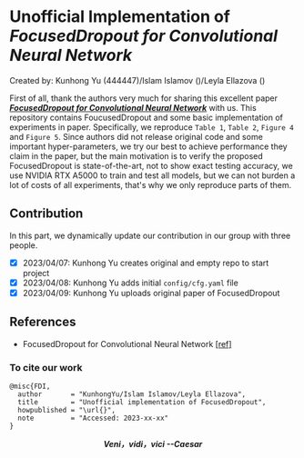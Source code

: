 # Unofficial Implementation of  ***FocusedDropout for Convolutional Neural Network***

Created by: Kunhong Yu (444447)/Islam Islamov ()/Leyla Ellazova ()

First of all, thank the authors very much for sharing this excellent paper [***FocusedDropout for Convolutional Neural Network***](https://arxiv.org/abs/2103.15425) with us. This repository contains FoucusedDropout and some basic implementation of experiments in paper. 
Specifically, we reproduce `Table 1`, `Table 2`, `Figure 4` and `Figure 5`. Since authors did not release original code and some important hyper-parameters, we try our best to achieve performance they claim in the paper, but the main motivation is to verify the proposed FocusedDropout is state-of-the-art, not to show exact testing accuracy, we use NVIDIA RTX A5000 to train and test all models, but we can not burden a lot of costs of all experiments, that's why we only reproduce parts of them.


## Contribution

In this part, we dynamically update our contribution in our group with three people.

- [x] 2023/04/07: Kunhong Yu creates original and empty repo to start project
- [x] 2023/04/08: Kunhong Yu adds initial `config/cfg.yaml` file
- [x] 2023/04/09: Kunhong Yu uploads original paper of FocusedDropout

## References
- FocusedDropout for Convolutional Neural Network [[ref]](https://arxiv.org/abs/2103.15425)


### To cite our work

```
@misc{FDI,
  author       = "KunhongYu/Islam Islamov/Leyla Ellazova",
  title        = "Unofficial implementation of FocusedDropout",
  howpublished = "\url{}",
  note         = "Accessed: 2023-xx-xx"
}
```

***<center>Veni，vidi，vici --Caesar</center>***
